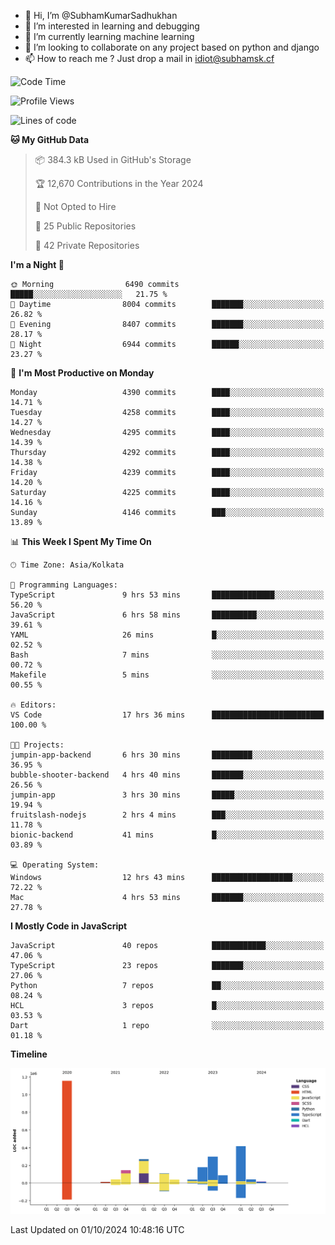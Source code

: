 - 👋 Hi, I’m @SubhamKumarSadhukhan
- 👀 I’m interested in learning and debugging
- 🌱 I’m currently learning machine learning
- 💞️ I’m looking to collaborate on any project based on python and django
- 📫 How to reach me ?
      Just drop a mail in idiot@subhamsk.cf

<!---
SubhamKumarSadhukhan/SubhamKumarSadhukhan is a ✨ special ✨ repository because its `README.md` (this file) appears on your GitHub profile.
You can click the Preview link to take a look at your changes.
--->


<!--START_SECTION:waka-->
![Code Time](http://img.shields.io/badge/Code%20Time-2%2C550%20hrs%2012%20mins-blue)

![Profile Views](http://img.shields.io/badge/Profile%20Views-7-blue)

![Lines of code](https://img.shields.io/badge/From%20Hello%20World%20I%27ve%20Written-2.8%20million%20lines%20of%20code-blue)

**🐱 My GitHub Data** 

> 📦 384.3 kB Used in GitHub's Storage 
 > 
> 🏆 12,670 Contributions in the Year 2024
 > 
> 🚫 Not Opted to Hire
 > 
> 📜 25 Public Repositories 
 > 
> 🔑 42 Private Repositories 
 > 
**I'm a Night 🦉** 

```text
🌞 Morning                6490 commits        █████░░░░░░░░░░░░░░░░░░░░   21.75 % 
🌆 Daytime                8004 commits        ███████░░░░░░░░░░░░░░░░░░   26.82 % 
🌃 Evening                8407 commits        ███████░░░░░░░░░░░░░░░░░░   28.17 % 
🌙 Night                  6944 commits        ██████░░░░░░░░░░░░░░░░░░░   23.27 % 
```
📅 **I'm Most Productive on Monday** 

```text
Monday                   4390 commits        ████░░░░░░░░░░░░░░░░░░░░░   14.71 % 
Tuesday                  4258 commits        ████░░░░░░░░░░░░░░░░░░░░░   14.27 % 
Wednesday                4295 commits        ████░░░░░░░░░░░░░░░░░░░░░   14.39 % 
Thursday                 4292 commits        ████░░░░░░░░░░░░░░░░░░░░░   14.38 % 
Friday                   4239 commits        ████░░░░░░░░░░░░░░░░░░░░░   14.20 % 
Saturday                 4225 commits        ████░░░░░░░░░░░░░░░░░░░░░   14.16 % 
Sunday                   4146 commits        ███░░░░░░░░░░░░░░░░░░░░░░   13.89 % 
```


📊 **This Week I Spent My Time On** 

```text
🕑︎ Time Zone: Asia/Kolkata

💬 Programming Languages: 
TypeScript               9 hrs 53 mins       ██████████████░░░░░░░░░░░   56.20 % 
JavaScript               6 hrs 58 mins       ██████████░░░░░░░░░░░░░░░   39.61 % 
YAML                     26 mins             █░░░░░░░░░░░░░░░░░░░░░░░░   02.52 % 
Bash                     7 mins              ░░░░░░░░░░░░░░░░░░░░░░░░░   00.72 % 
Makefile                 5 mins              ░░░░░░░░░░░░░░░░░░░░░░░░░   00.55 % 

🔥 Editors: 
VS Code                  17 hrs 36 mins      █████████████████████████   100.00 % 

🐱‍💻 Projects: 
jumpin-app-backend       6 hrs 30 mins       █████████░░░░░░░░░░░░░░░░   36.95 % 
bubble-shooter-backend   4 hrs 40 mins       ███████░░░░░░░░░░░░░░░░░░   26.56 % 
jumpin-app               3 hrs 30 mins       █████░░░░░░░░░░░░░░░░░░░░   19.94 % 
fruitslash-nodejs        2 hrs 4 mins        ███░░░░░░░░░░░░░░░░░░░░░░   11.78 % 
bionic-backend           41 mins             █░░░░░░░░░░░░░░░░░░░░░░░░   03.89 % 

💻 Operating System: 
Windows                  12 hrs 43 mins      ██████████████████░░░░░░░   72.22 % 
Mac                      4 hrs 53 mins       ███████░░░░░░░░░░░░░░░░░░   27.78 % 
```

**I Mostly Code in JavaScript** 

```text
JavaScript               40 repos            ████████████░░░░░░░░░░░░░   47.06 % 
TypeScript               23 repos            ███████░░░░░░░░░░░░░░░░░░   27.06 % 
Python                   7 repos             ██░░░░░░░░░░░░░░░░░░░░░░░   08.24 % 
HCL                      3 repos             █░░░░░░░░░░░░░░░░░░░░░░░░   03.53 % 
Dart                     1 repo              ░░░░░░░░░░░░░░░░░░░░░░░░░   01.18 % 
```



**Timeline**

![Lines of Code chart](https://raw.githubusercontent.com/SubhamKumarSadhukhan/SubhamKumarSadhukhan/main/assets/bar_graph.png)


 Last Updated on 01/10/2024 10:48:16 UTC
<!--END_SECTION:waka-->
